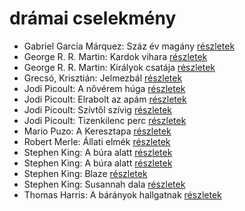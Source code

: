 # drámai cselekmény

- Gabriel García Márquez: Száz év magány [részletek](_details/%7Bopf.creator%7D.md#id_223)
- George R. R. Martin: Kardok vihara [részletek](_details/%7Bopf.creator%7D.md#id_424)
- George R. R. Martin: Királyok csatája [részletek](_details/%7Bopf.creator%7D.md#id_418)
- Grecsó, Krisztián: Jelmezbál [részletek](_details/%7Bopf.creator%7D.md#id_1228)
- Jodi Picoult: A nővérem húga [részletek](_details/%7Bopf.creator%7D.md#id_350)
- Jodi Picoult: Elrabolt az apám [részletek](_details/%7Bopf.creator%7D.md#id_349)
- Jodi Picoult: Szívtől szívig [részletek](_details/%7Bopf.creator%7D.md#id_351)
- Jodi Picoult: Tizenkilenc perc [részletek](_details/%7Bopf.creator%7D.md#id_348)
- Mario Puzo: A Keresztapa [részletek](_details/%7Bopf.creator%7D.md#id_283)
- Robert Merle: Állati elmék [részletek](_details/%7Bopf.creator%7D.md#id_326)
- Stephen King: A búra alatt [részletek](_details/%7Bopf.creator%7D.md#id_556)
- Stephen King: A búra alatt [részletek](_details/%7Bopf.creator%7D.md#id_557)
- Stephen King: Blaze [részletek](_details/%7Bopf.creator%7D.md#id_550)
- Stephen King: Susannah dala [részletek](_details/%7Bopf.creator%7D.md#id_542)
- Thomas Harris: A bárányok hallgatnak [részletek](_details/%7Bopf.creator%7D.md#id_1032)